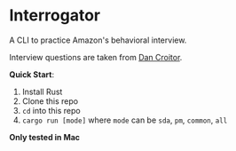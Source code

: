 # Interrogator

A CLI to practice Amazon's behavioral interview.

Interview questions are taken from [Dan Croitor](https://www.youtube.com/channel/UCw0uQHve23oMWgQcTTpgQsQ).

__Quick Start__:
1. Install Rust
2. Clone this repo
3. `cd` into this repo
4. `cargo run [mode]` where `mode` can be `sda`, `pm`, `common`, `all`

__Only tested in Mac__
